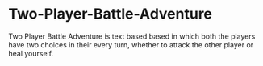 # Two-Player-Battle-Adventure
Two Player Battle Adventure is text based based in which both the players have two choices in their every turn, whether to attack the other player or heal yourself.
